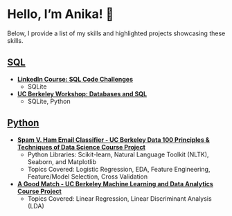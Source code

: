 # Hello, I’m Anika! 👋
Below, I provide a list of my skills and highlighted projects showcasing these skills.

## [SQL](https://github.com/acruz101/SQL-Projects)
+ **[LinkedIn Course: SQL Code Challenges](https://github.com/acruz101/SQL-Projects/tree/main/SQL%20Coding%20Challenges%20Exercise%20Files)**
  + SQLite
+ **[UC Berkeley Workshop: Databases and SQL](https://github.com/acruz101/SQL-Projects/tree/main/UCB-SCF-workshop)**
  + SQLite, Python

## [Python]()
+ **[Spam V. Ham Email Classifier - UC Berkeley Data 100 Principles & Techniques of Data Science Course Project](https://github.com/acruz101/logistic-spam-classifier)**
  + Python Libraries:  Scikit-learn, Natural Language Toolkit (NLTK), Seaborn, and Matplotlib
  + Topics Covered: Logistic Regression, EDA, Feature Engineering, Feature/Model Selection, Cross Validation
+ **[A Good Match - UC Berkeley Machine Learning and Data Analytics Course Project](https://github.com/acruz101/aGoodMatch)**
  + Topics Covered: Linear Regression, Linear Discriminant Analysis (LDA)

